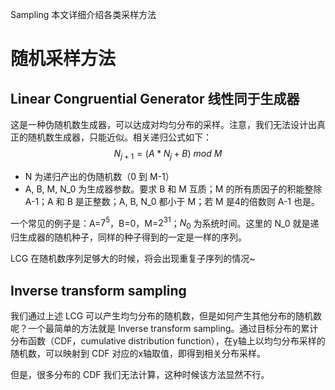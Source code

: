 Sampling
本文详细介绍各类采样方法

# 随机采样方法

## Linear Congruential Generator 线性同于生成器
这是一种伪随机数生成器，可以达成对均匀分布的采样。注意，我们无法设计出真正的随机数生成器，只能近似。相关递归公式如下：
$$N_{j+1}=(A*N_j+B)\ mod\ M$$
- N 为递归产出的伪随机数（0 到 M-1）
- A, B, M, N_0 为生成器参数。要求 B 和 M 互质；M 的所有质因子的积能整除 A-1；A 和 B 是正整数；A, B, N_0 都小于 M；若 M 是4的倍数则 A-1 也是。

一个常见的例子是：A=$7^5$，B=0，M=$2^{31}$；$N_0$ 为系统时间。这里的 N_0 就是递归生成器的随机种子，同样的种子得到的一定是一样的序列。

LCG 在随机数序列足够大的时候，将会出现重复子序列的情况~

## Inverse transform sampling
我们通过上述 LCG 可以产生均匀分布的随机数，但是如何产生其他分布的随机数呢？一个最简单的方法就是 Inverse transform sampling。通过目标分布的累计分布函数（CDF，cumulative distribution function），在y轴上以均匀分布采样的随机数，可以映射到 CDF 对应的x轴取值，即得到相关分布采样。

但是，很多分布的 CDF 我们无法计算，这种时候该方法显然不行。



